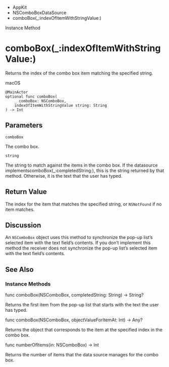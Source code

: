 

- AppKit
- NSComboBoxDataSource
-  comboBox(\_:indexOfItemWithStringValue:) 

Instance Method

# comboBox(\_:indexOfItemWithStringValue:)

Returns the index of the combo box item matching the specified string.

macOS

``` source
@MainActor
optional func comboBox(
    _ comboBox: NSComboBox,
    indexOfItemWithStringValue string: String
) -> Int
```

## Parameters 

`comboBox`  

The combo box.

`string`  

The string to match against the items in the combo box. If the datasource implementscomboBox(_:completedString:), this is the string returned by that method. Otherwise, it is the text that the user has typed.

## Return Value

The index for the item that matches the specified string, or `NSNotFound` if no item matches.

## Discussion

An `NSComboBox` object uses this method to synchronize the pop-up list’s selected item with the text field’s contents. If you don’t implement this method the receiver does not synchronize the pop-up list’s selected item with the text field’s contents.

## See Also

### Instance Methods

func comboBox(NSComboBox, completedString: String) -> String?

Returns the first item from the pop-up list that starts with the text the user has typed.

func comboBox(NSComboBox, objectValueForItemAt: Int) -> Any?

Returns the object that corresponds to the item at the specified index in the combo box.

func numberOfItems(in: NSComboBox) -> Int

Returns the number of items that the data source manages for the combo box.

